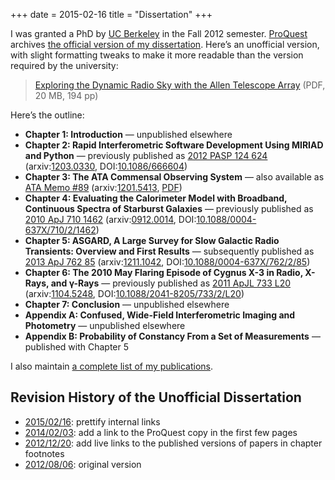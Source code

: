 +++
date = 2015-02-16
title = "Dissertation"
+++

I was granted a PhD by [UC Berkeley](http://berkeley.edu/) in the Fall 2012
semester. [ProQuest](http://proquest.com/) archives
[the official version of my dissertation](http://search.proquest.com/docview/1322973228).
Here’s an unofficial version, with slight formatting tweaks to make it more
readable than the version required by the university:

> [Exploring the Dynamic Radio Sky with the Allen Telescope Array](/wp/wp-content/uploads/2013/04/unofficial20150216.pdf)
> (PDF, 20 MB, 194 pp)

Here’s the outline:

- **Chapter 1: Introduction** — unpublished elsewhere
- **Chapter 2: Rapid Interferometric Software Development Using MIRIAD and
  Python** — previously published as
  [2012 PASP 124 624](http://adsabs.harvard.edu/abs/2012PASP..124..624W)
  (arxiv:[1203.0330](http://arxiv.org/abs/1203.0330),
  DOI:[10.1086/666604](http://dx.doi.org/10.1086/666604))
- **Chapter 3: The ATA Commensal Observing System** — also available as
  [ATA Memo #89](http://adsabs.harvard.edu/abs/2012arXiv1201.5413W)
  (arxiv:[1201.5413](http://arxiv.org/abs/1201.5413),
  [PDF](http://ral.berkeley.edu/ata/memos/memo89.pdf))
- **Chapter 4: Evaluating the Calorimeter Model with Broadband, Continuous
  Spectra of Starburst Galaxies** — previously published as
  [2010 ApJ 710 1462](http://adsabs.harvard.edu/abs/2010ApJ...710.1462W)
  (arxiv:[0912.0014](http://arxiv.org/abs/0912.0014),
  DOI:[10.1088/0004-637X/710/2/1462](http://dx.doi.org/10.1088/0004-637X/710/2/1462))
- **Chapter 5: ASGARD, A Large Survey for Slow Galactic Radio Transients:
  Overview and First Results** — subsequently published as
  [2013 ApJ 762 85](http://adsabs.harvard.edu/abs/2013ApJ...762...85W)
  (arxiv:[1211.1042](http://arxiv.org/abs/1211.1042),
  DOI:[10.1088/0004-637X/762/2/85](http://dx.doi.org/10.1088/0004-637X/762/2/85))
- **Chapter 6: The 2010 May Flaring Episode of Cygnus X-3 in Radio, X-Rays,
  and γ-Rays** — previously published as
  [2011 ApJL 733 L20](http://adsabs.harvard.edu/abs/2011ApJ...733L..20W)
  (arxiv:[1104.5248](http://arxiv.org/abs/1104.5248),
  DOI:[10.1088/2041-8205/733/2/L20](http://dx.doi.org/10.1088/2041-8205/733/2/L20))
- **Chapter 7: Conclusion** — unpublished elsewhere
- **Appendix A: Confused, Wide-Field Interferometric Imaging and Photometry**
  — unpublished elsewhere
- **Appendix B: Probability of Constancy From a Set of Measurements** —
  published with Chapter 5

I also maintain [a complete list of my publications](https://newton.cx/%7Epeter/pubs/).


## Revision History of the Unofficial Dissertation

* [2015/02/16](/wp/wp-content/uploads/2013/04/unofficial20150216.pdf):
  prettify internal links
* [2014/02/03](/wp/wp-content/uploads/2014/02/unofficial20140203.pdf): add a
  link to the ProQuest copy in the first few pages
* [2012/12/20](/wp/wp-content/uploads/2013/04/unofficial20121220.pdf): add
  live links to the published versions of papers in chapter footnotes
* [2012/08/06](/wp/wp-content/uploads/2013/04/unofficial20120806.pdf):
  original version
